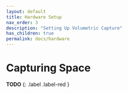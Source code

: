 ```yaml
---
layout: default
title: Hardware Setup
nav_order: 3
description: "Setting Up Volumetric Capture"
has_children: true
permalink: docs/hardware
---
```


# Capturing Space
**TODO**
{: .label .label-red }